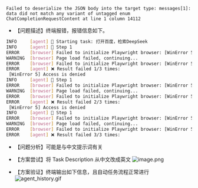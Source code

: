 

```
Failed to deserialize the JSON body into the target type: messages[1]: data did not match any variant of untagged enum ChatCompletionRequestContent at line 1 column 14112
```







- 【问题描述】终端报错，报错信息如下。

```bash
INFO     [agent] 🚀 Starting task: 打开百度，检索DeepSeek
INFO     [agent] 📍 Step 1
ERROR    [browser] Failed to initialize Playwright browser: [WinError 5] Access is denied
WARNING  [browser] Page load failed, continuing...
ERROR    [browser] Failed to initialize Playwright browser: [WinError 5] Access is denied
ERROR    [agent] ❌ Result failed 1/3 times:
 [WinError 5] Access is denied
INFO     [agent] 📍 Step 1
ERROR    [browser] Failed to initialize Playwright browser: [WinError 5] Access is denied
WARNING  [browser] Page load failed, continuing...
ERROR    [browser] Failed to initialize Playwright browser: [WinError 5] Access is denied
ERROR    [agent] ❌ Result failed 2/3 times:
 [WinError 5] Access is denied
INFO     [agent] 📍 Step 1
ERROR    [browser] Failed to initialize Playwright browser: [WinError 5] Access is denied
WARNING  [browser] Page load failed, continuing...
ERROR    [browser] Failed to initialize Playwright browser: [WinError 5] Access is denied
ERROR    [agent] ❌ Result failed 3/3 times:
```

- 【问题分析】可能是与中文提示词有关
	
- 【方案尝试】将 Task Description 从中文改成英文
	![image.png](https://i0.hdslb.com/bfs/article/f2b14033de6122a8aa8fdca3f3ae4b1c394687087.png)
	
- 【方案验证】终端输出如下信息，且自动任务流程正常进行
	![agent_history.gif](https://i0.hdslb.com/bfs/article/aaa1e71e7f80f9b7e297d7d6f3e97c51394687087.gif)
